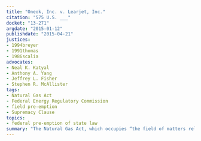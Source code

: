 ```yaml
---
title: "Oneok, Inc. v. Learjet, Inc."
citation: "575 U.S. ___"
docket: "13-271"
argdate: "2015-01-12"
publishdate: "2015-04-21"
justices:
- 1994breyer
- 1991thomas
- 1986scalia
advocates:
- Neal K. Katyal
- Anthony A. Yang
- Jeffrey L. Fisher
- Stephen R. McAllister
tags:
- Natural Gas Act
- Federal Energy Regulatory Commission
- field pre-emption
- Supremacy Clause
topics:
- federal pre-emption of state law
summary: "The Natural Gas Act, which occupies “the field of matters relating to wholesale sales and transportation of natural gas in interstate commerce,” Schneidewind v. ANR Pipeline Co., 485 U.S. 293, 305, but leaves retail prices to state regulation, does not pre-empt respondents’ state-law antitrust claims against interstate gas pipelines for engaging in behavior that not only resulted in higher retail costs for respondents but also affected federally regulated wholesale prices."
---
```


